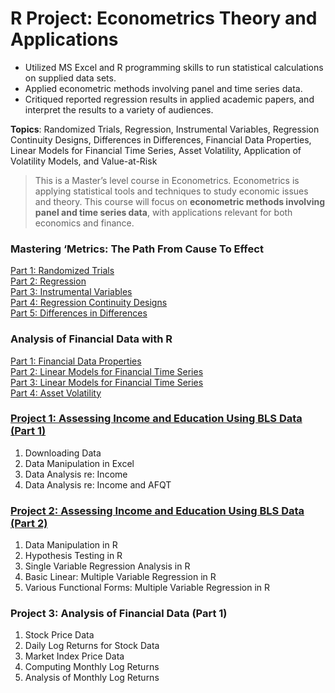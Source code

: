 # R Project: Econometrics Theory and Applications

- Utilized MS Excel and R programming skills to run statistical calculations on supplied data sets.
- Applied econometric methods involving panel and time series data.
- Critiqued reported regression results in applied academic papers, and interpret the results to a variety of audiences.

**Topics**: Randomized Trials, Regression, Instrumental Variables, Regression Continuity Designs, Differences in Differences, Financial Data Properties, Linear Models for Financial Time Series, Asset Volatility, Application of Volatility Models, and Value-at-Risk

> This is a Master’s level course in Econometrics. Econometrics is applying	statistical tools and techniques to	study	economic issues	and	theory. This course will focus on **econometric methods involving panel and time series data**, with applications relevant for both economics and finance.

### Mastering ‘Metrics: The Path From Cause To Effect

[Part 1: Randomized	Trials](https://github.com/AlexaWu/R-project---Econometrics-Theory-and-Applications/blob/master/Mastering%20'Metrics%201.r)\
[Part 2: Regression](https://github.com/AlexaWu/R-project---Econometrics-Theory-and-Applications/blob/master/Mastering%20'Metrics%202.r)\
[Part 3: Instrumental Variables](https://github.com/AlexaWu/R-project---Econometrics-Theory-and-Applications/blob/master/Mastering%20'Metrics%203.r)\
[Part 4: Regression Continuity Designs](https://github.com/AlexaWu/R-project---Econometrics-Theory-and-Applications/blob/master/Mastering%20'Metrics%204.r)\
[Part 5: Differences in Differences](https://github.com/AlexaWu/R-project---Econometrics-Theory-and-Applications/blob/master/Mastering%20'Metrics%205.r)

### Analysis of Financial Data with R

[Part 1: Financial Data Properties](https://github.com/AlexaWu/R-project---Econometrics-Theory-and-Applications/blob/master/ANALYSIS%20OF%20FINANCIAL%20DATA%20WITH%20R%201.r)\
[Part 2: Linear Models for Financial Time Series](https://github.com/AlexaWu/R-project---Econometrics-Theory-and-Applications/blob/master/ANALYSIS%20OF%20FINANCIAL%20DATA%20WITH%20R%202.r)\
[Part 3: Linear Models for Financial Time Series](https://github.com/AlexaWu/R-project---Econometrics-Theory-and-Applications/blob/master/ANALYSIS%20OF%20FINANCIAL%20DATA%20WITH%20R%203.r)\
[Part 4: Asset Volatility](https://github.com/AlexaWu/R-project---Econometrics-Theory-and-Applications/blob/master/ANALYSIS%20OF%20FINANCIAL%20DATA%20WITH%20R%204.r)

### [Project 1: Assessing Income and Education Using BLS Data (Part 1)](https://github.com/AlexaWu/R-project---Econometrics-Theory-and-Applications/blob/master/Project%201:%20Assessing%20Income%20and%20Education%20Using%20BLS%20Data.md)

1. Downloading Data
2. Data Manipulation in Excel
3. Data Analysis re: Income
4. Data Analysis re: Income and AFQT

### [Project 2: Assessing Income and Education Using BLS Data (Part 2)](https://github.com/AlexaWu/R-project---Econometrics-Theory-and-Applications/blob/master/Project%202:%20Assessing%20Income%20and%20Education%20Using%20BLS%20Data.md)

1. Data Manipulation in R
2. Hypothesis Testing in R
3. Single Variable Regression Analysis in R
4. Basic Linear: Multiple Variable Regression in R
5. Various Functional Forms: Multiple Variable Regression in R

### Project 3: Analysis of Financial Data (Part	1)

1. Stock Price Data
2. Daily Log Returns for Stock Data
3. Market Index Price Data
4. Computing Monthly Log Returns
5. Analysis of Monthly Log Returns
